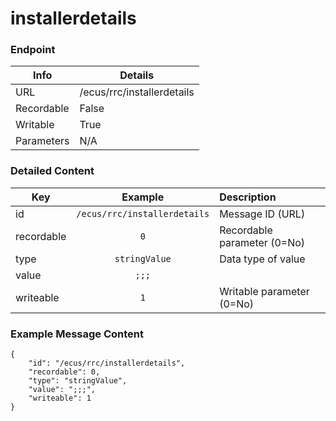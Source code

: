 # installerdetails



### Endpoint

| Info  | Details |
| ------------- | ------------- |
| URL   | /ecus/rrc/installerdetails   |
| Recordable   | False   |
| Writable   | True   |
| Parameters  | N/A |

### Detailed Content

|  Key  | Example | Description |
| ------------- | :------: | :------------------------------ |
|  id | `/ecus/rrc/installerdetails` | Message ID (URL) |
|  recordable | `0` | Recordable parameter (0=No) |
|  type | `stringValue` | Data type of value |
|  value | `;;;` |  |
|  writeable | `1` | Writable parameter (0=No) |



### Example Message Content
```
{
    "id": "/ecus/rrc/installerdetails",
    "recordable": 0,
    "type": "stringValue",
    "value": ";;;",
    "writeable": 1
}
```
